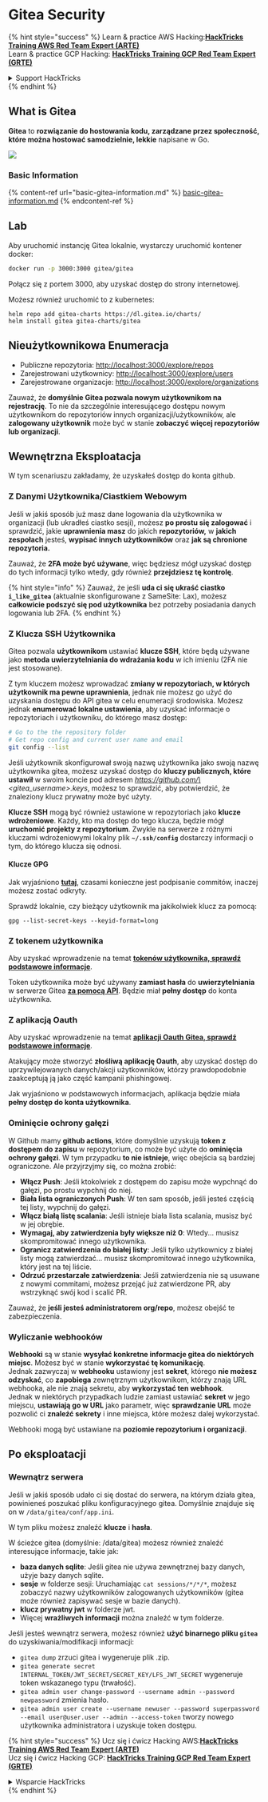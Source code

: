 # Gitea Security

{% hint style="success" %}
Learn & practice AWS Hacking:<img src="../../.gitbook/assets/image (1) (1).png" alt="" data-size="line">[**HackTricks Training AWS Red Team Expert (ARTE)**](https://training.hacktricks.xyz/courses/arte)<img src="../../.gitbook/assets/image (1) (1).png" alt="" data-size="line">\
Learn & practice GCP Hacking: <img src="../../.gitbook/assets/image (2).png" alt="" data-size="line">[**HackTricks Training GCP Red Team Expert (GRTE)**<img src="../../.gitbook/assets/image (2).png" alt="" data-size="line">](https://training.hacktricks.xyz/courses/grte)

<details>

<summary>Support HackTricks</summary>

* Check the [**subscription plans**](https://github.com/sponsors/carlospolop)!
* **Dołącz do** 💬 [**grupy Discord**](https://discord.gg/hRep4RUj7f) lub [**grupy telegram**](https://t.me/peass) lub **śledź** nas na **Twitterze** 🐦 [**@hacktricks\_live**](https://twitter.com/hacktricks\_live)**.**
* **Podziel się trikami hackingowymi, przesyłając PR-y do** [**HackTricks**](https://github.com/carlospolop/hacktricks) i [**HackTricks Cloud**](https://github.com/carlospolop/hacktricks-cloud) repozytoriów na githubie.

</details>
{% endhint %}

## What is Gitea

**Gitea** to **rozwiązanie do hostowania kodu, zarządzane przez społeczność, które można hostować samodzielnie, lekkie** napisane w Go.

![](<../../.gitbook/assets/image (160).png>)

### Basic Information

{% content-ref url="basic-gitea-information.md" %}
[basic-gitea-information.md](basic-gitea-information.md)
{% endcontent-ref %}

## Lab

Aby uruchomić instancję Gitea lokalnie, wystarczy uruchomić kontener docker:
```bash
docker run -p 3000:3000 gitea/gitea
```
Połącz się z portem 3000, aby uzyskać dostęp do strony internetowej.

Możesz również uruchomić to z kubernetes:
```
helm repo add gitea-charts https://dl.gitea.io/charts/
helm install gitea gitea-charts/gitea
```
## Nieużytkownikowa Enumeracja

* Publiczne repozytoria: [http://localhost:3000/explore/repos](http://localhost:3000/explore/repos)
* Zarejestrowani użytkownicy: [http://localhost:3000/explore/users](http://localhost:3000/explore/users)
* Zarejestrowane organizacje: [http://localhost:3000/explore/organizations](http://localhost:3000/explore/organizations)

Zauważ, że **domyślnie Gitea pozwala nowym użytkownikom na rejestrację**. To nie da szczególnie interesującego dostępu nowym użytkownikom do repozytoriów innych organizacji/użytkowników, ale **zalogowany użytkownik** może być w stanie **zobaczyć więcej repozytoriów lub organizacji**.

## Wewnętrzna Eksploatacja

W tym scenariuszu zakładamy, że uzyskałeś dostęp do konta github.

### Z Danymi Użytkownika/Ciastkiem Webowym

Jeśli w jakiś sposób już masz dane logowania dla użytkownika w organizacji (lub ukradłeś ciastko sesji), możesz **po prostu się zalogować** i sprawdzić, jakie **uprawnienia masz** do jakich **repozytoriów,** w **jakich zespołach** jesteś, **wypisać innych użytkowników** oraz **jak są chronione repozytoria.**

Zauważ, że **2FA może być używane**, więc będziesz mógł uzyskać dostęp do tych informacji tylko wtedy, gdy również **przejdziesz tę kontrolę**.

{% hint style="info" %}
Zauważ, że jeśli **uda ci się ukraść ciastko `i_like_gitea`** (aktualnie skonfigurowane z SameSite: Lax), możesz **całkowicie podszyć się pod użytkownika** bez potrzeby posiadania danych logowania lub 2FA.
{% endhint %}

### Z Klucza SSH Użytkownika

Gitea pozwala **użytkownikom** ustawiać **klucze SSH**, które będą używane jako **metoda uwierzytelniania do wdrażania kodu** w ich imieniu (2FA nie jest stosowane).

Z tym kluczem możesz wprowadzać **zmiany w repozytoriach, w których użytkownik ma pewne uprawnienia**, jednak nie możesz go użyć do uzyskania dostępu do API gitea w celu enumeracji środowiska. Możesz jednak **enumerować lokalne ustawienia**, aby uzyskać informacje o repozytoriach i użytkowniku, do którego masz dostęp:
```bash
# Go to the the repository folder
# Get repo config and current user name and email
git config --list
```
Jeśli użytkownik skonfigurował swoją nazwę użytkownika jako swoją nazwę użytkownika gitea, możesz uzyskać dostęp do **kluczy publicznych, które ustawił** w swoim koncie pod adresem _https://github.com/\<gitea\_username>.keys_, możesz to sprawdzić, aby potwierdzić, że znaleziony klucz prywatny może być użyty.

**Klucze SSH** mogą być również ustawione w repozytoriach jako **klucze wdrożeniowe**. Każdy, kto ma dostęp do tego klucza, będzie mógł **uruchomić projekty z repozytorium**. Zwykle na serwerze z różnymi kluczami wdrożeniowymi lokalny plik **`~/.ssh/config`** dostarczy informacji o tym, do którego klucza się odnosi.

#### Klucze GPG

Jak wyjaśniono [**tutaj**](https://github.com/carlospolop/hacktricks-cloud/blob/master/pentesting-ci-cd/gitea-security/broken-reference/README.md), czasami konieczne jest podpisanie commitów, inaczej możesz zostać odkryty.

Sprawdź lokalnie, czy bieżący użytkownik ma jakikolwiek klucz za pomocą:
```shell
gpg --list-secret-keys --keyid-format=long
```
### Z tokenem użytkownika

Aby uzyskać wprowadzenie na temat [**tokenów użytkownika, sprawdź podstawowe informacje**](basic-gitea-information.md#personal-access-tokens).

Token użytkownika może być używany **zamiast hasła** do **uwierzytelniania** w serwerze Gitea [**za pomocą API**](https://try.gitea.io/api/swagger#/). Będzie miał **pełny dostęp** do konta użytkownika.

### Z aplikacją Oauth

Aby uzyskać wprowadzenie na temat [**aplikacji Oauth Gitea, sprawdź podstawowe informacje**](./#with-oauth-application).

Atakujący może stworzyć **złośliwą aplikację Oauth**, aby uzyskać dostęp do uprzywilejowanych danych/akcji użytkowników, którzy prawdopodobnie zaakceptują ją jako część kampanii phishingowej.

Jak wyjaśniono w podstawowych informacjach, aplikacja będzie miała **pełny dostęp do konta użytkownika**.

### Ominięcie ochrony gałęzi

W Github mamy **github actions**, które domyślnie uzyskują **token z dostępem do zapisu** w repozytorium, co może być użyte do **ominięcia ochrony gałęzi**. W tym przypadku **to nie istnieje**, więc obejścia są bardziej ograniczone. Ale przyjrzyjmy się, co można zrobić:

* **Włącz Push**: Jeśli ktokolwiek z dostępem do zapisu może wypchnąć do gałęzi, po prostu wypchnij do niej.
* **Biała lista ograniczonych Push**: W ten sam sposób, jeśli jesteś częścią tej listy, wypchnij do gałęzi.
* **Włącz białą listę scalania**: Jeśli istnieje biała lista scalania, musisz być w jej obrębie.
* **Wymagaj, aby zatwierdzenia były większe niż 0**: Wtedy... musisz skompromitować innego użytkownika.
* **Ogranicz zatwierdzenia do białej listy**: Jeśli tylko użytkownicy z białej listy mogą zatwierdzać... musisz skompromitować innego użytkownika, który jest na tej liście.
* **Odrzuć przestarzałe zatwierdzenia**: Jeśli zatwierdzenia nie są usuwane z nowymi commitami, możesz przejąć już zatwierdzone PR, aby wstrzyknąć swój kod i scalić PR.

Zauważ, że **jeśli jesteś administratorem org/repo**, możesz obejść te zabezpieczenia.

### Wyliczanie webhooków

**Webhooki** są w stanie **wysyłać konkretne informacje gitea do niektórych miejsc**. Możesz być w stanie **wykorzystać tę komunikację**.\
Jednak zazwyczaj w **webhooku** ustawiony jest **sekret**, którego **nie możesz odzyskać**, co **zapobiega** zewnętrznym użytkownikom, którzy znają URL webhooka, ale nie znają sekretu, aby **wykorzystać ten webhook**.\
Jednak w niektórych przypadkach ludzie zamiast ustawiać **sekret** w jego miejscu, **ustawiają go w URL** jako parametr, więc **sprawdzanie URL** może pozwolić ci **znaleźć sekrety** i inne miejsca, które możesz dalej wykorzystać.

Webhooki mogą być ustawiane na **poziomie repozytorium i organizacji**.

## Po eksploatacji

### Wewnątrz serwera

Jeśli w jakiś sposób udało ci się dostać do serwera, na którym działa gitea, powinieneś poszukać pliku konfiguracyjnego gitea. Domyślnie znajduje się on w `/data/gitea/conf/app.ini`.

W tym pliku możesz znaleźć **klucze** i **hasła**.

W ścieżce gitea (domyślnie: /data/gitea) możesz również znaleźć interesujące informacje, takie jak:

* **baza danych sqlite**: Jeśli gitea nie używa zewnętrznej bazy danych, użyje bazy danych sqlite.
* **sesje** w folderze sesji: Uruchamiając `cat sessions/*/*/*`, możesz zobaczyć nazwy użytkowników zalogowanych użytkowników (gitea może również zapisywać sesje w bazie danych).
* **klucz prywatny jwt** w folderze jwt.
* Więcej **wrażliwych informacji** można znaleźć w tym folderze.

Jeśli jesteś wewnątrz serwera, możesz również **użyć binarnego pliku `gitea`** do uzyskiwania/modifikacji informacji:

* `gitea dump` zrzuci gitea i wygeneruje plik .zip.
* `gitea generate secret INTERNAL_TOKEN/JWT_SECRET/SECRET_KEY/LFS_JWT_SECRET` wygeneruje token wskazanego typu (trwałość).
* `gitea admin user change-password --username admin --password newpassword` zmienia hasło.
* `gitea admin user create --username newuser --password superpassword --email user@user.user --admin --access-token` tworzy nowego użytkownika administratora i uzyskuje token dostępu.

{% hint style="success" %}
Ucz się i ćwicz Hacking AWS:<img src="../../.gitbook/assets/image (1) (1).png" alt="" data-size="line">[**HackTricks Training AWS Red Team Expert (ARTE)**](https://training.hacktricks.xyz/courses/arte)<img src="../../.gitbook/assets/image (1) (1).png" alt="" data-size="line">\
Ucz się i ćwicz Hacking GCP: <img src="../../.gitbook/assets/image (2).png" alt="" data-size="line">[**HackTricks Training GCP Red Team Expert (GRTE)**<img src="../../.gitbook/assets/image (2).png" alt="" data-size="line">](https://training.hacktricks.xyz/courses/grte)

<details>

<summary>Wsparcie HackTricks</summary>

* Sprawdź [**plany subskrypcyjne**](https://github.com/sponsors/carlospolop)!
* **Dołącz do** 💬 [**grupy Discord**](https://discord.gg/hRep4RUj7f) lub [**grupy telegram**](https://t.me/peass) lub **śledź** nas na **Twitterze** 🐦 [**@hacktricks\_live**](https://twitter.com/hacktricks\_live)**.**
* **Dziel się trikami hackingowymi, przesyłając PR do** [**HackTricks**](https://github.com/carlospolop/hacktricks) i [**HackTricks Cloud**](https://github.com/carlospolop/hacktricks-cloud) repozytoriów github.

</details>
{% endhint %}
